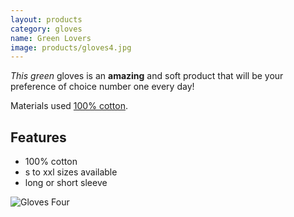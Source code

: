 ```yaml
---
layout: products
category: gloves
name: Green Lovers
image: products/gloves4.jpg
---
```


*This green* gloves is an **amazing** and soft product that will be your preference of choice number one every day!

Materials used [100% cotton](http://en.wikipedia.org/wiki/Cotton).

## Features

- 100% cotton
- s to xxl sizes available
- long or short sleeve

![Gloves Four](http://card0127.github.io/ecommerce-website/images/products/gloves4.jpg)